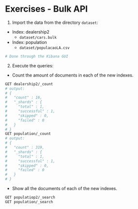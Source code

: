 # Exercises - Bulk API

1. Import the data from the directory `dataset`:

- Index: dealership2
    - `dataset/cars.bulk`
- Index: population
    - `dataset/populacaoLA.csv`

```bash
# Done through the Kibana GUI
```

2. Execute the queries:

- Count the amount of documents in each of the new indexes.

```bash
GET dealership2/_count
# output:
# {
#   "count" : 16,
#   "_shards" : {
#     "total" : 1,
#     "successful" : 1,
#     "skipped" : 0,
#     "failed" : 0
#   }
# }
GET population/_count
# output:
# {
#   "count" : 319,
#   "_shards" : {
#     "total" : 1,
#     "successful" : 1,
#     "skipped" : 0,
#     "failed" : 0
#   }
# }
```

- Show all the documents of each of the new indexes.

```bash
GET populatiop2/_search
GET population/_search
```
